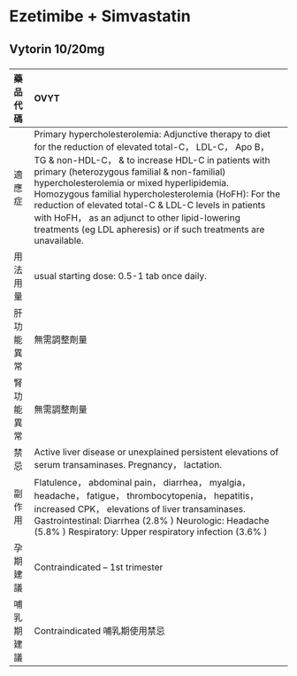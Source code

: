# Ezetimibe + Simvastatin

## Vytorin 10/20mg

##### 

| 藥品代碼   | OVYT                                                                                                                                                                                                                                                                                                                                                                                                                                                                                                         |
|:-----------|:-------------------------------------------------------------------------------------------------------------------------------------------------------------------------------------------------------------------------------------------------------------------------------------------------------------------------------------------------------------------------------------------------------------------------------------------------------------------------------------------------------------|
| 適應症     | Primary hypercholesterolemia: Adjunctive therapy to diet for the reduction of elevated total-C， LDL-C， Apo B， TG & non-HDL-C， & to increase HDL-C in patients with primary (heterozygous familial & non-familial) hypercholesterolemia or mixed hyperlipidemia. Homozygous familial hypercholesterolemia (HoFH): For the reduction of elevated total-C & LDL-C levels in patients with HoFH， as an adjunct to other lipid-lowering treatments (eg LDL apheresis) or if such treatments are unavailable. |
| 用法用量   | usual starting dose: 0.5-1 tab once daily.                                                                                                                                                                                                                                                                                                                                                                                                                                                                   |
| 肝功能異常 | 無需調整劑量                                                                                                                                                                                                                                                                                                                                                                                                                                                                                                 |
| 腎功能異常 | 無需調整劑量                                                                                                                                                                                                                                                                                                                                                                                                                                                                                                 |
| 禁忌       | Active liver disease or unexplained persistent elevations of serum transaminases. Pregnancy， lactation.                                                                                                                                                                                                                                                                                                                                                                                                     |
| 副作用     | Flatulence， abdominal pain， diarrhea， myalgia， headache， fatigue， thrombocytopenia， hepatitis， increased CPK， elevations of liver transaminases. Gastrointestinal: Diarrhea (2.8% ) Neurologic: Headache (5.8% ) Respiratory: Upper respiratory infection (3.6% )                                                                                                                                                                                                                                   |
| 孕期建議   | Contraindicated – 1st trimester                                                                                                                                                                                                                                                                                                                                                                                                                                                                              |
| 哺乳期建議 | Contraindicated 哺乳期使用禁忌                                                                                                                                                                                                                                                                                                                                                                                                                                                                               |

